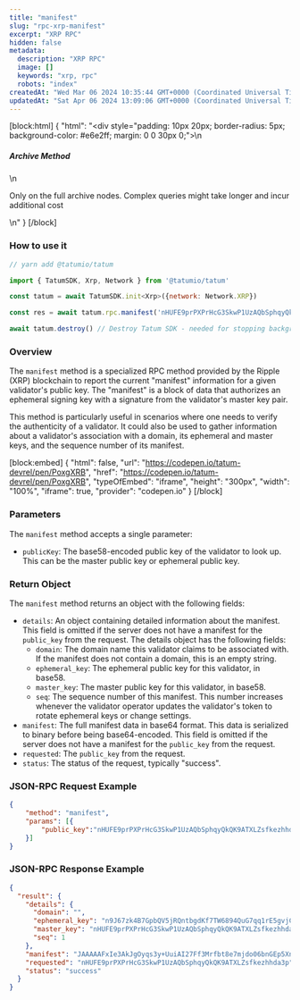 ```yaml
---
title: "manifest"
slug: "rpc-xrp-manifest"
excerpt: "XRP RPC"
hidden: false
metadata: 
  description: "XRP RPC"
  image: []
  keywords: "xrp, rpc"
  robots: "index"
createdAt: "Wed Mar 06 2024 10:35:44 GMT+0000 (Coordinated Universal Time)"
updatedAt: "Sat Apr 06 2024 13:09:06 GMT+0000 (Coordinated Universal Time)"
---
```

[block:html]
{
  "html": "<div style=\"padding: 10px 20px; border-radius: 5px; background-color: #e6e2ff; margin: 0 0 30px 0;\">\n  <h5>Archive Method</h5>\n  <p>Only on the full archive nodes. Complex queries might take longer and incur additional cost</p>\n</div>"
}
[/block]


### How to use it

```javascript
// yarn add @tatumio/tatum

import { TatumSDK, Xrp, Network } from '@tatumio/tatum'

const tatum = await TatumSDK.init<Xrp>({network: Network.XRP})

const res = await tatum.rpc.manifest('nHUFE9prPXPrHcG3SkwP1UzAQbSphqyQkQK9ATXLZsfkezhhda3p')

await tatum.destroy() // Destroy Tatum SDK - needed for stopping background jobs
```

### Overview

The `manifest` method is a specialized RPC method provided by the Ripple (XRP) blockchain to report the current "manifest" information for a given validator's public key. The "manifest" is a block of data that authorizes an ephemeral signing key with a signature from the validator's master key pair.

This method is particularly useful in scenarios where one needs to verify the authenticity of a validator. It could also be used to gather information about a validator's association with a domain, its ephemeral and master keys, and the sequence number of its manifest.

[block:embed]
{
  "html": false,
  "url": "https://codepen.io/tatum-devrel/pen/PoxgXRB",
  "href": "https://codepen.io/tatum-devrel/pen/PoxgXRB",
  "typeOfEmbed": "iframe",
  "height": "300px",
  "width": "100%",
  "iframe": true,
  "provider": "codepen.io"
}
[/block]

### Parameters

The `manifest` method accepts a single parameter:

- `publicKey`: The base58-encoded public key of the validator to look up. This can be the master public key or ephemeral public key.

### Return Object

The `manifest` method returns an object with the following fields:

- `details`: An object containing detailed information about the manifest. This field is omitted if the server does not have a manifest for the `public_key` from the request. The details object has the following fields:
  - `domain`: The domain name this validator claims to be associated with. If the manifest does not contain a domain, this is an empty string.
  - `ephemeral_key`: The ephemeral public key for this validator, in base58.
  - `master_key`: The master public key for this validator, in base58.
  - `seq`: The sequence number of this manifest. This number increases whenever the validator operator updates the validator's token to rotate ephemeral keys or change settings.
- `manifest`: The full manifest data in base64 format. This data is serialized to binary before being base64-encoded. This field is omitted if the server does not have a manifest for the `public_key` from the request.
- `requested`: The `public_key` from the request.
- `status`: The status of the request, typically "success".

### JSON-RPC Request Example

```json
{
    "method": "manifest",
    "params": [{
        "public_key":"nHUFE9prPXPrHcG3SkwP1UzAQbSphqyQkQK9ATXLZsfkezhhda3p"
    }]
}
```

### JSON-RPC Response Example

```json
{
  "result": {
    "details": {
      "domain": "",
      "ephemeral_key": "n9J67zk4B7GpbQV5jRQntbgdKf7TW6894QuG7qq1rE5gvjCu6snA",
      "master_key": "nHUFE9prPXPrHcG3SkwP1UzAQbSphqyQkQK9ATXLZsfkezhhda3p",
      "seq": 1
    },
    "manifest": "JAAAAAFxIe3AkJgOyqs3y+UuiAI27Ff3Mrfbt8e7mjdo06bnGEp5XnMhAhRmvCZmWZXlwShVE9qXs2AVCvhVuA/WGYkTX/vVGBGwdkYwRAIgGnYpIGufURojN2cTXakAM7Vwa0GR7o3osdVlZShroXQCIH9R/Lx1v9rdb4YY2n5nrxdnhSSof3U6V/wIHJmeao5ucBJA9D1iAMo7YFCpb245N3Czc0L1R2Xac0YwQ6XdGT+cZ7yw2n8JbdC3hH8Xu9OUqc867Ee6JmlXtyDHzBdY/hdJCQ==",
    "requested": "nHUFE9prPXPrHcG3SkwP1UzAQbSphqyQkQK9ATXLZsfkezhhda3p",
    "status": "success"
  }
}
```
